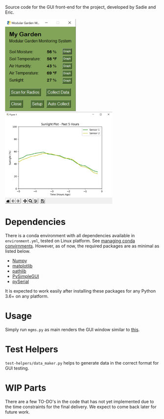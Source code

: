 Source code for the GUI front-end for the project, developed by Sadie and Eric.

<img src="img/gui-main.png" height="300">

<img src="img/gui-graph.png" height="300">

# Dependencies
There is a conda environment with all dependencies available in `environment.yml`, tested on Linux platform. See [managing conda convirnments](https://docs.conda.io/projects/conda/en/latest/user-guide/tasks/manage-environments.html). However, as of now, the required packages are as minimal as listed below.

- [Numpy](https://numpy.org/install/)
- [matplotlib](https://matplotlib.org/stable/users/installing.html)
- [pathlib](https://docs.python.org/3.6/library/pathlib.html)
- [PySimpleGUI](https://pysimplegui.readthedocs.io/en/latest/#install)
- [pySerial](https://github.com/pyserial/pyserial)

It is expected to work easily after installing these packages for any Python 3.6+ on any platform.

# Usage
Simply run `mgms.py` as main renders the GUI window similar to [this](img/gui-main.png).

# Test Helpers
`test-helpers/data_maker.py` helps to generate data in the correct format for GUI testing.

# WIP Parts
There are a few TO-DO's in the code that has not yet implemented due to the time constraints for the final delivery. We expect to come back later for future work.